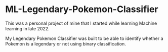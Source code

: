 # ML-Legendary-Pokemon-Classifier

This was a personal project of mine that I started while learning Machine learning in late 2022.

My Legendary Pokemon Classifier was built to be able to identify whether a Pokemon is a legendary or not using binary classification.

